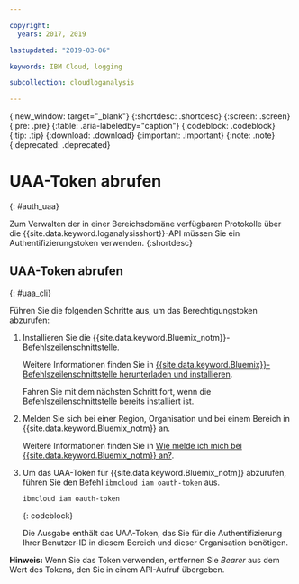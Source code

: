 ```yaml
---

copyright:
  years: 2017, 2019

lastupdated: "2019-03-06"

keywords: IBM Cloud, logging

subcollection: cloudloganalysis

---
```


{:new_window: target="_blank"}
{:shortdesc: .shortdesc}
{:screen: .screen}
{:pre: .pre}
{:table: .aria-labeledby="caption"}
{:codeblock: .codeblock}
{:tip: .tip}
{:download: .download}
{:important: .important}
{:note: .note}
{:deprecated: .deprecated}


# UAA-Token abrufen
{: #auth_uaa}

Zum Verwalten der in einer Bereichsdomäne verfügbaren Protokolle über die {{site.data.keyword.loganalysisshort}}-API müssen Sie ein Authentifizierungstoken verwenden.
{:shortdesc}

		
## UAA-Token abrufen
{: #uaa_cli}


Führen Sie die folgenden Schritte aus, um das Berechtigungstoken abzurufen:

1. Installieren Sie die {{site.data.keyword.Bluemix_notm}}-Befehlszeilenschnittstelle.

   Weitere Informationen finden Sie in [{{site.data.keyword.Bluemix}}-Befehlszeilenschnittstelle herunterladen und installieren](/docs/cli?topic=cloud-cli-ibmcloud-cli#overview). 
   
   Fahren Sie mit dem nächsten Schritt fort, wenn die Befehlszeilenschnittstelle bereits installiert ist.
    
2. Melden Sie sich bei einer Region, Organisation und bei einem Bereich in {{site.data.keyword.Bluemix_notm}} an. 

    Weitere Informationen finden Sie in [Wie melde ich mich bei {{site.data.keyword.Bluemix_notm}} an?](/docs/services/CloudLogAnalysis/qa?topic=cloudloganalysis-cli_qa#login).
	
3. Um das UAA-Token für {{site.data.keyword.Bluemix_notm}} abzurufen, führen Sie den Befehl `ibmcloud iam oauth-token` aus.

    ```
	ibmcloud iam oauth-token
	```
	{: codeblock}
	
	Die Ausgabe enthält das UAA-Token, das Sie für die Authentifizierung Ihrer Benutzer-ID in diesem Bereich und dieser Organisation benötigen.
	

**Hinweis:** Wenn Sie das Token verwenden, entfernen Sie *Bearer* aus dem Wert des Tokens, den Sie in einem API-Aufruf übergeben.
